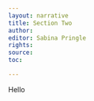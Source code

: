 ```yaml
---
layout: narrative
title: Section Two
author:
editor: Sabina Pringle
rights:
source:
toc:

---
```


Hello
